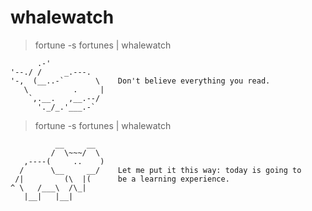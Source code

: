 whalewatch
==========

> fortune -s fortunes | whalewatch

          .-'                                                  
    '--./ /     _.---.                                         
    '-,  (__..-`       \    Don't believe everything you read.
       \          .     |                                      
        `,.__.   ,__.--/                                       
          '._/_.'___.-`  


> fortune -s fortunes | whalewatch

              __     __                                               
             /  \~~~/  \                                              
       ,----(     ..    )                                             
      /      \__     __/    Let me put it this way: today is going to 
     /|         (\  |(      be a learning experience.                 
    ^ \   /___\  /\_|                                                 
       |__|   |__|         
